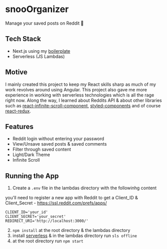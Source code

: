 # snooOrganizer

Manage your saved posts on Reddit 🤩

## Tech Stack

- Next.js using my [boilerplate](https://github.com/novellito/the-nextjs-starter)
- Serverless (JS Lambdas)


## Motive 

I mainly created this project to keep my React skills sharp as much of my work revolves around using Angular. This project also gave me more experience in working with serverless technologies which is all the rage right now. Along the way, I learned about Reddits API & about other libraries such as [react-infinite-scroll-component](https://www.npmjs.com/package/react-infinite-scroll-component), [styled-components](https://styled-components.com/) and of course [react-redux](https://react-redux.js.org/).

## Features

- Reddit login without entering your password
- View/Unsave saved posts & saved comments
- Filter through saved content
- Light/Dark Theme
- Infinite Scroll

## Running the App

1. Create a `.env` file in the lambdas directory with the followinhg content

you'll need to register a new app with Reddit to get a Client_ID & Client_Secret - https://ssl.reddit.com/prefs/apps/

``` 
CLIENT_ID='your_id'
CLIENT_SECRET='your_secret'
REDIRECT_URI='http://localhost:3000/'
```

2. `npm install` at the root directory & the lambdas directory
3. install [serverless](https://www.serverless.com/framework/docs/getting-started/) & in the lambdas directory run `sls offline`
4. at the root directory run `npm start`

